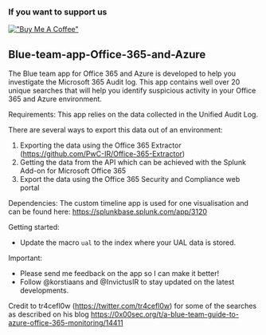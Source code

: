 <h3>If you want to support us</h3>

[!["Buy Me A Coffee"](https://www.buymeacoffee.com/assets/img/custom_images/orange_img.png)](https://www.buymeacoffee.com/invictusir)

<h2>Blue-team-app-Office-365-and-Azure</h2>
The Blue team app for Office 365 and Azure is developed to help you investigate the Microsoft 365 Audit log. This app contains well over 20 unique searches that will help you identify suspicious activity in your Office 365 and Azure environment.

Requirements:
This app relies on the data collected in the Unified Audit Log.

There are several ways to export this data out of an environment:
1. Exporting the data using the Office 365 Extractor (https://github.com/PwC-IR/Office-365-Extractor)
2. Getting the data from the API which can be achieved with the Splunk Add-on for Microsoft Office 365 
3. Export the data using the Office 365 Security and Compliance web portal

Dependencies:
The custom timeline app is used for one visualisation and can be found here:
https://splunkbase.splunk.com/app/3120

Getting started:
- Update the macro `ual` to the index where your UAL data is stored.

Important:
- Please send me feedback on the app so I can make it better!
- Follow @korstiaans and @InvictusIR to stay updated on the latest developments.

Credit to tr4cefl0w (https://twitter.com/tr4cefl0w) for some of the searches as described on his blog https://0x00sec.org/t/a-blue-team-guide-to-azure-office-365-monitoring/14411
